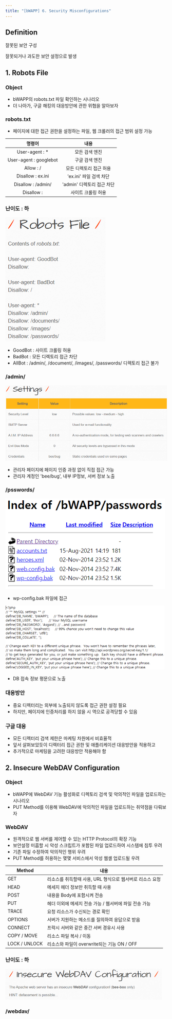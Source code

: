 ```yaml
---
title: "[bWAPP] 6. Security Misconfigurations"
---
```


## Definition

잘못된 보안 구성

잘못되거나 과도한 보안 설정으로 발생



## 1. Robots File

### Object

- bWAPP의 robots.txt 파일 확인하는 시나리오
- 더 나아가, 구글 해킹의 대응방안에 관한 위협을 알아보자

### robots.txt

- 페이지에 대한 접근 권한을 설정하는 파일, 웹 크롤러의 접근 범위 설정 가능

|         명령어         |            내용            |
| :--------------------: | :------------------------: |
|     User-agent : *     |       모든 검색 엔진       |
| User-agent : googlebot |       구글 검색 엔진       |
|       Allow : /        |  모든 디렉토리 접근 허용   |
|   Disallow : ex.ini    |  'ex.ini' 파일 검색 차단   |
|   Disallow : /admin/   | 'admin' 디렉토리 접근 차단 |
|       Disallow :       |     사이트 크롤링 허용     |

### 난이도 : 하

![image-20211013224743151](https://raw.githubusercontent.com/EONION-TH3DB/image_repo/main/img/image-20211013224743151.png)

- GoodBot : 사이트 크롤링 허용
- BadBot : 모든 디렉토리 접근 차단
- AllBot : /admin/, /document/, /images/, /passwords/ 디렉토리 접근 불가

### /admin/ 

<img src="https://raw.githubusercontent.com/EONION-TH3DB/image_repo/main/img/image-20211013234943219.png" alt="image-20211013234943219" title="192.168.15.131/bWAPP/admin/" style="zoom: 60%;" />

- 관리자 페이지에 페이지 인증 과정 없이 직접 접근 가능
- 관리자 계정인 'bee/bug', 내부 IP정보, 서버 정보 노출

### /psswords/

![image-20211013235122629](https://raw.githubusercontent.com/EONION-TH3DB/image_repo/main/img/image-20211013235122629.png "192.168.15.131/bWAPP/passwords/")

- wp-config.bak 파일에 접근

<img src="https://raw.githubusercontent.com/EONION-TH3DB/image_repo/main/img/image-20211014020629609.png" alt="image-20211014020629609" style="zoom:78%;" />

- DB 접속 정보 평문으로 노출

### 대응방안

- 중요 디렉터리는 외부에 노출되지 않도록 접근 권한 설정 필요
- 하지만, 페이지에 인증처리를 하지 않을 시 역으로 공격당할 수 있음

### 구글 대응

- 모든 디렉터리 검색 제한은 마케팅 차원에서 비효율적
- 앞서 살펴보았듯이 디렉터리 접근 권한 및 애플리케이션 대응방안을 적용하고
- 추가적으로 마케팅을 고려한 대응방안 적용해야 함



## 2. Insecure WebDAV Configuration

### Object

- bWAPP에 WebDAV 기능 활성화로 디렉토리 검색 및 악의적인 파일을 업로드하는 시나리오
- PUT Method를 이용해 WebDAV에 악의적인 파일을 업로드하는 취약점을 다뤄보자

### WebDAV

- 원격적으로 웹 서버를 제어할 수 있는 HTTP Protocol의 확장 기능
- 보안설정 미흡할 시 악성 스크립트가 포함된 파일 업로드하여 시스템에 침투 우려
- 기존 파일 수정하여 악의적인 행위 우려
- PUT Method를 허용하는 몇몇 서비스에서 악성 웹셸 업로드될 우려

| Method        | 내용                                                      |
| ------------- | --------------------------------------------------------- |
| GET           | 리소스를 취득할때 사용, URL 형식으로 웹서버로 리소스 요청 |
| HEAD          | 메세지 헤더 정보만 취득할 때 사용                         |
| POST          | 내용을 Body에 포함시켜 전송                               |
| PUT           | 헤더 이외에 메세지 전송 가능 / 웹서버에 파일 전송 가능    |
| TRACE         | 요청 리소스가 수신되는 경로 확인                          |
| OPTIONS       | 서버가 지원하는 메소드를 질의하여 응답으로 받음           |
| CONNECT       | 프락시 서버와 같은 중간 서버 경유시 사용                  |
| COPY / MOVE   | 리소스 파일 복사 / 이동                                   |
| LOCK / UNLOCK | 리소스와 파일이 overwrite되는 기능 ON / OFF               |

### 난이도 : 하

<img src="https://raw.githubusercontent.com/EONION-TH3DB/image_repo/main/img/image-20211014014739763.png" alt="image-20211014014739763" style="zoom:67%;" />

### /webdav/



